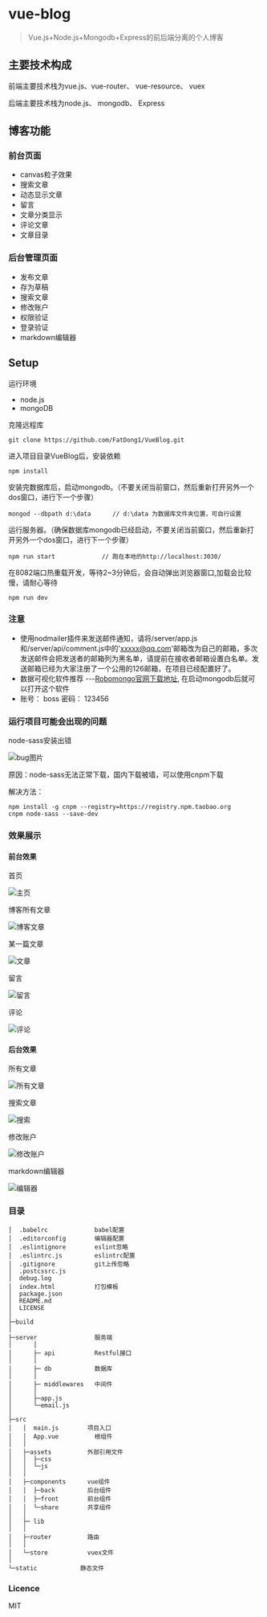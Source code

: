# vue-blog

> Vue.js+Node.js+Mongodb+Express的前后端分离的个人博客

## 主要技术构成
前端主要技术栈为vue.js、vue-router、 vue-resource、 vuex

后端主要技术栈为node.js、 mongodb、 Express

## 博客功能
### 前台页面
- canvas粒子效果
- 搜索文章
- 动态显示文章
- 留言
- 文章分类显示
- 评论文章
- 文章目录

### 后台管理页面
- 发布文章
- 存为草稿
- 搜索文章
- 修改账户
- 权限验证
- 登录验证
- markdown编辑器

## Setup

运行环境
- node.js
- mongoDB

克隆远程库
```
git clone https://github.com/FatDong1/VueBlog.git
```
进入项目目录VueBlog后，安装依赖
```
npm install
```
安装完数据库后，启动mongodb。（不要关闭当前窗口，然后重新打开另外一个dos窗口，进行下一个步骤）
```
mongod --dbpath d:\data      // d:\data 为数据库文件夹位置，可自行设置
```
运行服务器。（确保数据库mongodb已经启动，不要关闭当前窗口，然后重新打开另外一个dos窗口，进行下一个步骤）
```
npm run start             // 跑在本地的http://localhost:3030/
```
在8082端口热重载开发，等待2~3分钟后，会自动弹出浏览器窗口,加载会比较慢，请耐心等待
```
npm run dev
```

### 注意
- 使用nodmailer插件来发送邮件通知，请将/server/app.js和/server/api/comment.js中的'xxxxx@qq.com'邮箱改为自己的邮箱，多次发送邮件会把发送者的邮箱列为黑名单，请提前在接收者邮箱设置白名单。发送邮箱已经为大家注册了一个公用的126邮箱，在项目已经配置好了。
- 数据可视化软件推荐 ---[Robomongo官网下载地址](https://robomongo.org/download), 在启动mongodb后就可以打开这个软件
- 账号： boss    密码： 123456

### 运行项目可能会出现的问题
node-sass安装出错

![bug图片](https://segmentfault.com/img/bVMRdf?w=736&h=411)

原因：node-sass无法正常下载，国内下载被墙，可以使用cnpm下载

解决方法：

```
npm install -g cnpm --registry=https://registry.npm.taobao.org
cnpm node-sass --save-dev
```

### 效果展示
#### 前台效果

首页

![主页](https://segmentfault.com/img/bVMKxp?w=1344&h=646)

博客所有文章

![博客文章](https://segmentfault.com/img/bVMKxx?w=1339&h=645)

某一篇文章

![文章](https://segmentfault.com/img/bVMKx9?w=1346&h=643)

留言

![留言](https://segmentfault.com/img/bVMKyu?w=1339&h=642)

评论

![评论](https://segmentfault.com/img/bVMPiH?w=1346&h=645)

#### 后台效果

所有文章

![所有文章](https://segmentfault.com/img/bVMKxf?w=1361&h=638)

搜索文章

![搜索](https://segmentfault.com/img/bVMKyV?w=1356&h=645)

 修改账户

![修改账户](https://segmentfault.com/img/bVMKyX?w=1359&h=641)

markdown编辑器

![编辑器](https://segmentfault.com/img/bVMPbw?w=1363&h=648)


### 目录
```
│  .babelrc             babel配置
│  .editorconfig        编辑器配置
│  .eslintignore        eslint忽略
│  .eslintrc.js         eslintrc配置
│  .gitignore           git上传忽略
│  .postcssrc.js
│  debug.log
│  index.html           打包模板
│  package.json
│  README.md
│  LICENSE
│
├─build
│
├─server                服务端
│      │
│      ├─ api           Restful接口
│      │
│      ├─ db            数据库
│      │
│      ├─ middlewares   中间件
│      │
│      ├─app.js
│      └─email.js
│
├─src
│   │  main.js        项目入口
│   │  App.vue          根组件
│   │
│   ├─assets          外部引用文件
│   │  ├─css
│   │  └─js
│   │
│   ├─components      vue组件
│   │  ├─back         后台组件
│   │  ├─front        前台组件
│   │  └─share        共享组件
│   │
│   ├─ lib
│   │
│   ├─router          路由
│   │
│   └─store           vuex文件
│
└─static            静态文件
```


### Licence
MIT

